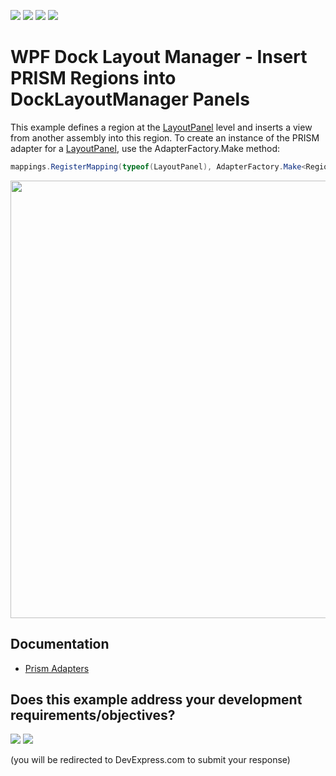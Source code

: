 <!-- default badges list -->
![](https://img.shields.io/endpoint?url=https://codecentral.devexpress.com/api/v1/VersionRange/128643651/22.1.3%2B)
[![](https://img.shields.io/badge/Open_in_DevExpress_Support_Center-FF7200?style=flat-square&logo=DevExpress&logoColor=white)](https://supportcenter.devexpress.com/ticket/details/E1926)
[![](https://img.shields.io/badge/📖_How_to_use_DevExpress_Examples-e9f6fc?style=flat-square)](https://docs.devexpress.com/GeneralInformation/403183)
[![](https://img.shields.io/badge/💬_Leave_Feedback-feecdd?style=flat-square)](#does-this-example-address-your-development-requirementsobjectives)
<!-- default badges end -->

# WPF Dock Layout Manager - Insert PRISM Regions into DockLayoutManager Panels

This example defines a region at the [LayoutPanel](https://docs.devexpress.com/WPF/DevExpress.Xpf.Docking.LayoutPanel) level and inserts a view from another assembly into this region. To create an instance of the PRISM adapter for a [LayoutPanel](https://docs.devexpress.com/WPF/DevExpress.Xpf.Docking.LayoutPanel), use the AdapterFactory.Make method:


```cs
mappings.RegisterMapping(typeof(LayoutPanel), AdapterFactory.Make<RegionAdapterBase<LayoutPanel>>(factory));
```

<img src="https://user-images.githubusercontent.com/12169834/175358011-ac1b0321-5282-40d1-8aab-57b8948b5fd4.png" width=700px/>

## Documentation

- [Prism Adapters](https://docs.devexpress.com/WPF/117848/common-concepts/prism-adapters)
<!-- feedback -->
## Does this example address your development requirements/objectives?

[<img src="https://www.devexpress.com/support/examples/i/yes-button.svg"/>](https://www.devexpress.com/support/examples/survey.xml?utm_source=github&utm_campaign=wpf-dock-layout-manager-insert-prism-regions-into-dock-layout-manager-panels&~~~was_helpful=yes) [<img src="https://www.devexpress.com/support/examples/i/no-button.svg"/>](https://www.devexpress.com/support/examples/survey.xml?utm_source=github&utm_campaign=wpf-dock-layout-manager-insert-prism-regions-into-dock-layout-manager-panels&~~~was_helpful=no)

(you will be redirected to DevExpress.com to submit your response)
<!-- feedback end -->
